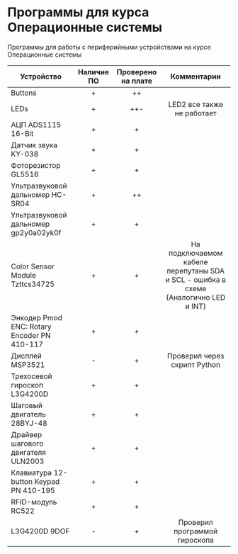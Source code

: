# Программы для курса Операционные системы

Программы для работы с периферийными устройствами на курсе Операционные системы

| Устройство  | Наличие  ПО | Проверено на плате | Комментарии |
| ------------- | :---: | :---: | :---: |
| Buttons | + | ++ |   |
| LEDs | + | ++- | LED2 все также не работает  |
| АЦП ADS1115 16-Bit | + | + |   |
| Датчик звука KY-038  | + | + |   |
| Фоторезистор GL5516  | + | + |   |
| Ультразвуковой дальномер HC-SR04  | + | ++ |  |
| Ультразвуковой дальномер gp2y0a02yk0f  | + | + |  |
| Color Sensor Module Tzttcs34725  | + | + | На подключаемом кабеле перепутаны SDA и SCL - ошибка в схеме (Аналогично LED и INT) |
| Энкодер Pmod ENC: Rotary Encoder PN 410-117  | + | + |   |
| Дисплей MSP3521  | - | + | Проверил через скрипт Python  |
| Трехосевой гироскоп L3G4200D  | + | + |  |
| Шаговый двигатель 28BYJ-48  | + | + |   |
| Драйвер шагового двигателя ULN2003  | + | + |   |
| Клавиатура 12-button Keypad PN 410-195  | + | + |   |
| RFID-модуль RC522  | + | + |   |
| L3G4200D 9DOF  | - | + | Проверил программой гироскопа  |
